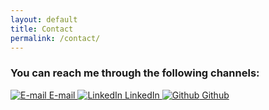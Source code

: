 ```yaml
---
layout: default
title: Contact
permalink: /contact/
---
```


### You can reach me through the following channels:

<a href="mailto:aittokumpuh@gmail.com">
    <img src="{{ site.baseurl }}/assets/icons/email.svg" alt="E-mail" class="icon">
    E-mail
</a>

<a href="https://www.linkedin.com/in/heikki-aittokumpu" target="_blank">
    <img src="{{ site.baseurl }}/assets/icons/linkedin.svg" alt="LinkedIn" class="icon">
    LinkedIn
</a>

<a href="https://github.com/Carmantis" target="_blank">
    <img src="{{ site.baseurl }}/assets/icons/github.svg" alt="Github" class="icon">
    Github
</a>
